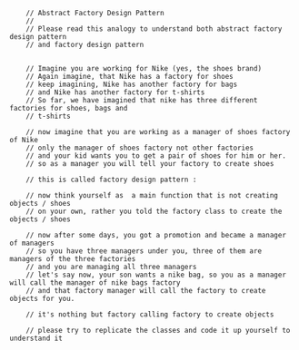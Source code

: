 
        // Abstract Factory Design Pattern
        //
        // Please read this analogy to understand both abstract factory design pattern
        // and factory design pattern


        // Imagine you are working for Nike (yes, the shoes brand)
        // Again imagine, that Nike has a factory for shoes
        // keep imagining, Nike has another factory for bags
        // and Nike has another factory for t-shirts
        // So far, we have imagined that nike has three different factories for shoes, bags and
        // t-shirts

        // now imagine that you are working as a manager of shoes factory of Nike
        // only the manager of shoes factory not other factories
        // and your kid wants you to get a pair of shoes for him or her.
        // so as a manager you will tell your factory to create shoes

        // this is called factory design pattern :
        
        // now think yourself as  a main function that is not creating objects / shoes
        // on your own, rather you told the factory class to create the objects / shoes
        
        // now after some days, you got a promotion and became a manager of managers
        // so you have three managers under you, three of them are managers of the three factories
        // and you are managing all three managers
        // let's say now, your son wants a nike bag, so you as a manager will call the manager of nike bags factory
        // and that factory manager will call the factory to create objects for you.

        // it's nothing but factory calling factory to create objects
        
        // please try to replicate the classes and code it up yourself to understand it
